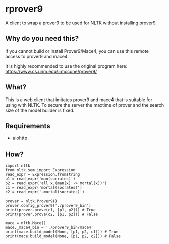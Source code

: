 # rprover9
A client to wrap a prover9 to be used for NLTK without installing prover9.

## Why do you need this?

If you cannot build or install Prover9/Mace4, you can use this remote access to prover9 and mace4.

It is highly recommended to use the original program here:
https://www.cs.unm.edu/~mccune/prover9/

## What?

This is a web client that imitates prover9 and mace4 that is suitable for using with NLTK. 
To secure the server the maxtime of prover and the search size of the model builder is fixed.

## Requirements

* aiohttp

## How?

```
import nltk
from nltk.sem import Expression
read_expr = Expression.fromstring
p1 = read_expr('man(socrates)')
p2 = read_expr('all x.(man(x) -> mortal(x))')
c1 = read_expr('mortal(socrates)')
c2 = read_expr('-mortal(socrates)')

prover = nltk.Prover9()
prover.config_prover9('./prover9_bin')
print(prover.prove(c1, [p1, p2])) # True
print(prover.prove(c2, [p1, p2])) # False

mace = nltk.Mace()
mace._mace4_bin = './prover9_bin/mace4'
print(mace.build_model(None, [p1, p2, c1])) # True
print(mace.build_model(None, [p1, p2, c2])) # False
```

